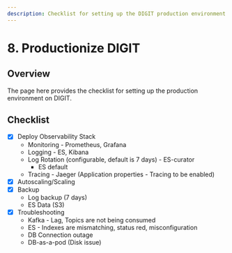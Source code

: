 ```yaml
---
description: Checklist for setting up the DIGIT production environment
---
```


# 8. Productionize DIGIT

## Overview

The page here provides the checklist for setting up the production environment on DIGIT.&#x20;

## Checklist

* [x] Deploy Observability Stack
  * Monitoring - Prometheus, Grafana
  * Logging - ES, Kibana
  * Log Rotation (configurable, default is 7 days) - ES-curator
    * ES default&#x20;
  * Tracing - Jaeger (Application properties - Tracing to be enabled)
* [x] Autoscaling/Scaling
* [x] Backup
  * Log backup (7 days)
  * ES Data (S3)
* [x] Troubleshooting
  * Kafka - Lag, Topics are not being consumed
  * ES - Indexes are mismatching, status red, misconfiguration
  * DB Connection outage
  * DB-as-a-pod (Disk issue)&#x20;
